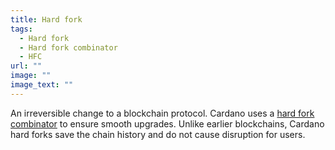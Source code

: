 ```yaml
---
title: Hard fork
tags:
  - Hard fork
  - Hard fork combinator
  - HFC
url: ""
image: ""
image_text: ""
---
```


An irreversible change to a blockchain protocol. Cardano uses a [hard fork combinator](https://iohk.io/blog/posts/2020/05/07/combinator-makes-easy-work-of-shelley-hard-fork/) to ensure smooth upgrades. Unlike earlier blockchains, Cardano hard forks save the chain history and do not cause disruption for users.
